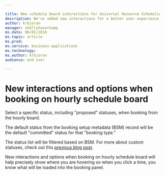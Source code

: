 ```yaml
---

title: New schedule board interactions for Universal Resource Scheduling
description: We've added new interactions for a better user experience on the schedule board.
author: krbjoran
manager: shellyhaverkamp
ms.date: 06/01/2018
ms.topic: article
ms.prod: 
ms.service: business-applications
ms.technology: 
ms.author: krbjoran
audience: end user

---
```


# New interactions and options when booking on hourly schedule board

Select a specific status, including "proposed" statuses, when booking from the hourly board.

The default status from the booking setup metadata (BSM) record will be the default "committed" status for that "booking type."

The status list will be filtered based on BSM. For more about custom statuses, check out this [previous blog post](https://blogs.msdn.microsoft.com/crm/2017/06/01/manage-the-status-of-your-teams-bookings-with-universal-resource-scheduling/).

New interactions and options when booking on hourly schedule board will help precisely show where you are hovering so when you click a time, you know what will be loaded into the booking panel.
